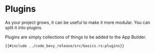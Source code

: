 # Plugins

As your project grows, it can be useful to make it more modular. You can split it into plugins.

Plugins are simply collections of things to be added to the App Builder.

```rust,no_run,noplayground
{{#include ../code_bevy_release/src/basics.rs:plugins}}
```
